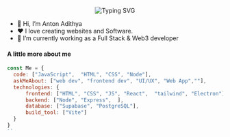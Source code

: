 <div align="center">
  
![Typing SVG](https://readme-typing-svg.herokuapp.com?font=ROBOT&size=25&color=39FF14&background=000000&center=true&vCenter=true&width=490&lines=%3E+Welcome+to+my+GitHub+profile...!)

</div>


<ul>
  <li>👋 Hi, I’m Anton Adithya</li>
  <li>❤️ I love creating websites and Software.</li>
  <li>🌱 I’m currently working as a Full Stack & Web3 developer</li>
</ul>

#### A little more about me
```JavaScript
const Me = {
  code: ["JavaScript",  "HTML", "CSS", "Node"],
  askMeAbout: ["web dev", "frontend dev", "UI/UX", "Web App",""],
  technologies: {
      frontend: ["HTML", "CSS", "JS", "React",  "tailwind", "Electron"],
      backend: ["Node", "Express",  ],
      database: ["Supabase", "PostgreSQL"],
      build_tool: ["Vite"]
  }
}
``


